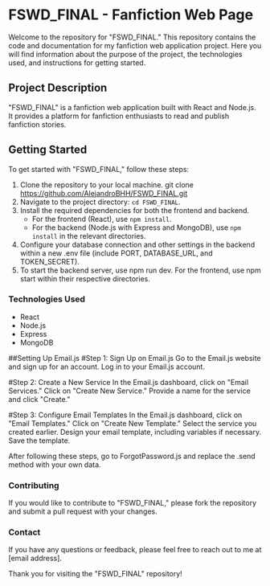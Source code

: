 # **FSWD_FINAL - Fanfiction Web Page**

Welcome to the repository for "FSWD_FINAL." This repository contains the code and documentation for my fanfiction web application project. Here you will find information about the purpose of the project, the technologies used, and instructions for getting started.

## Project Description

"FSWD_FINAL" is a fanfiction web application built with React and Node.js. It provides a platform for fanfiction enthusiasts to read and publish fanfiction stories.

## Getting Started

To get started with "FSWD_FINAL," follow these steps:

1. Clone the repository to your local machine.
   git clone https://github.com/AlejandroBHH/FSWD_FINAL.git
3. Navigate to the project directory: `cd FSWD_FINAL`.
4. Install the required dependencies for both the frontend and backend.
   - For the frontend (React), use `npm install`.
   - For the backend (Node.js with Express and MongoDB), use `npm install` in the relevant directories.
5. Configure your database connection and other settings in the backend within a new .env file (include PORT, DATABASE_URL, and TOKEN_SECRET).
6. To start the backend server, use npm run dev. For the frontend, use npm start within their respective directories.


### Technologies Used

- React
- Node.js
- Express
- MongoDB

##Setting Up Email.js
#Step 1: Sign Up on Email.js
Go to the Email.js website and sign up for an account.
Log in to your Email.js account.


#Step 2: Create a New Service
In the Email.js dashboard, click on "Email Services."
Click on "Create New Service."
Provide a name for the service and click "Create."

#Step 3: Configure Email Templates
In the Email.js dashboard, click on "Email Templates."
Click on "Create New Template."
Select the service you created earlier.
Design your email template, including variables if necessary.
Save the template.

After following these steps, go to ForgotPassword.js and replace the .send method with your own data.

### Contributing
If you would like to contribute to "FSWD_FINAL," please fork the repository and submit a pull request with your changes.

### Contact

If you have any questions or feedback, please feel free to reach out to me at [email address].

Thank you for visiting the "FSWD_FINAL" repository!
